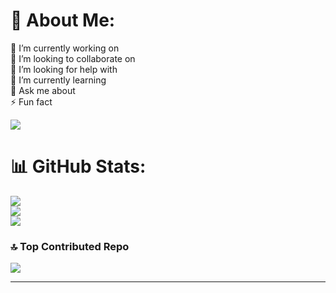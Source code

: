 # 💫 About Me:
🔭 I’m currently working on<br>👯 I’m looking to collaborate on<br>🤝 I’m looking for help with<br>🌱 I’m currently learning<br>💬 Ask me about<br>⚡ Fun fact

[![](https://visitcount.itsvg.in/api?id=AbdulRehman-1&icon=0&color=12)](https://visitcount.itsvg.in)

# 📊 GitHub Stats:
![](https://github-readme-stats.vercel.app/api?username=AbdulRehman-1&theme=dark&hide_border=false&include_all_commits=false&count_private=false)<br/>
![](https://github-readme-streak-stats.herokuapp.com/?user=AbdulRehman-1&theme=dark&hide_border=false)<br/>
![](https://github-readme-stats.vercel.app/api/top-langs/?username=AbdulRehman-1&theme=dark&hide_border=false&include_all_commits=false&count_private=false&layout=compact)

### 🔝 Top Contributed Repo
![](https://github-contributor-stats.vercel.app/api?username=AbdulRehman-1&limit=5&theme=dark&combine_all_yearly_contributions=true)

---


<!-- Proudly created with GPRM ( https://gprm.itsvg.in ) -->
